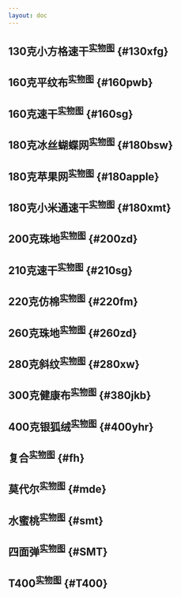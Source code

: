 ```yaml
---
layout: doc
---
```

<!-- <Swiper :imagePaths="imagePaths" :stringFClothingName='stringFClothingName[0]' /> -->

## 130克小方格速干<sup>[实物图](./physical-map.md#130xfg)</sup> {#130xfg}
<SwiperZoom :imagePaths="xfgDetails" :VideoPath="xfgVideoPath" FabricVideo=""/>

## 160克平纹布<sup>[实物图](./physical-map.md#160pwb)</sup> {#160pwb}
<SwiperZoom :imagePaths="pwbDetails" :VideoPath="pwbVideoPath" FabricVideo="160克平纹布视频"/>

## 160克速干<sup>[实物图](./physical-map.md#160sg)</sup> {#160sg}
<SwiperZoom :imagePaths="suGanDetails" :VideoPath="suGanVideoPath" FabricVideo="160克速干视频"/>

## 180克冰丝蝴蝶网<sup>[实物图](./physical-map.md#180bsw)</sup> {#180bsw}
<SwiperZoom :imagePaths="hdwDetails" :VideoPath="hdwVideoPath" FabricVideo=""/>

## 180克苹果网<sup>[实物图](./physical-map.md#180apple)</sup> {#180apple}
<SwiperZoom :imagePaths="appleDetails" :VideoPath="appleVideoPath" FabricVideo=""/>

## 180克小米通速干<sup>[实物图](./physical-map.md#180xmt)</sup> {#180xmt}
<SwiperZoom :imagePaths="xmtDetails" :VideoPath="xmtVideoPath" FabricVideo="180克小米通速干视频"/>

## 200克珠地<sup>[实物图](./physical-map.md#200zd)</sup> {#200zd}
<SwiperZoom :imagePaths="zdDetails" :VideoPath="zdVideoPath" FabricVideo='200克珠地视频'/>

## 210克速干<sup>[实物图](./physical-map.md#210sg)</sup> {#210sg}
<SwiperZoom :imagePaths="SGDetails" :VideoPath="SGVideoPath" FabricVideo='210克速干视频'/>

## 220克仿棉<sup>[实物图](./physical-map.md#220fm)</sup> {#220fm}
<SwiperZoom :imagePaths="fmDetails" :VideoPath="fmVideoPath" FabricVideo='220克仿棉视频'/>

## 260克珠地<sup>[实物图](./physical-map.md#260zd)</sup> {#260zd}
<SwiperZoom :imagePaths="ZDDetails" :VideoPath="ZDVideoPath" FabricVideo='260克珠地视频'/>

## 280克斜纹<sup>[实物图](./physical-map.md#280xw)</sup> {#280xw}
<SwiperZoom :imagePaths="xwDetails" :VideoPath="xwVideoPath" FabricVideo='280克斜纹视频'/>

## 300克健康布<sup>[实物图](./physical-map.md#380jkb)</sup> {#380jkb}
<SwiperZoom :imagePaths="jkbDetails" :VideoPath="jkbVideoPath" FabricVideo='300克健康布视频'/>

## 400克银狐绒<sup>[实物图](./physical-map.md#400yhr)</sup> {#400yhr}
<SwiperZoom :imagePaths="yhrDetails" :VideoPath="yhrVideoPath" FabricVideo='400克银狐绒视频'/>

## 复合<sup>[实物图](./physical-map.md#fh)</sup> {#fh}
<SwiperZoom :imagePaths="fhDetails" :VideoPath="fhVideoPath" FabricVideo='复合视频'/>

## 莫代尔<sup>[实物图](./physical-map.md#mde)</sup> {#mde}
<SwiperZoom :imagePaths="mdeDetails" :VideoPath="mdeVideoPath" FabricVideo='莫代尔视频'/>

## 水蜜桃<sup>[实物图](./physical-map.md#smt)</sup> {#smt}
<SwiperZoom :imagePaths="smtDetails" :VideoPath="smtVideoPath" FabricVideo='水蜜桃视频'/>

## 四面弹<sup>[实物图](./physical-map.md#SMT)</sup> {#SMT}
<SwiperZoom :imagePaths="SmtDetails" :VideoPath="SmtVideoPath" FabricVideo=''/>

## T400<sup>[实物图](./physical-map.md#T400)</sup> {#T400}
<SwiperZoom :imagePaths="T400Details" :VideoPath="T400VideoPath" FabricVideo=''/>




<script setup>

//130克小方格速干
const xfgDetails = [
  '/else/实物图/fabricDetail/130克小方格速干/1.jpg',
  '/else/实物图/fabricDetail/130克小方格速干/2.jpg',
  '/else/实物图/fabricDetail/130克小方格速干/3.jpg',
  '/else/实物图/fabricDetail/130克小方格速干/4.jpg',
];
const xfgVideoPath= [
  '/else/实物图/fabricDetail/130克小方格速干/v.mp4',
]
//160克平纹布
const pwbDetails = [
  '/else/实物图/fabricDetail/160克平纹布/1.jpg',
  '/else/实物图/fabricDetail/160克平纹布/2.jpg',
  '/else/实物图/fabricDetail/160克平纹布/3.jpg',
];
const pwbVideoPath= [
  '/else/实物图/fabricDetail/160克平纹布/v.mp4',
]
//160速干
const suGanDetails = [
  '/else/实物图/fabricDetail/160克速干/1.jpg',
  '/else/实物图/fabricDetail/160克速干/2.jpg',
  '/else/实物图/fabricDetail/160克速干/3.jpg',
];
const suGanVideoPath= [
  '/else/实物图/fabricDetail/160克速干/v.mp4',
]
//180克冰丝蝴蝶网
const hdwDetails = [
  '/else/实物图/fabricDetail/180克冰丝蝴蝶网/1.jpg',
  '/else/实物图/fabricDetail/180克冰丝蝴蝶网/2.jpg',
  '/else/实物图/fabricDetail/180克冰丝蝴蝶网/3.jpg',
  '/else/实物图/fabricDetail/180克冰丝蝴蝶网/4.jpg',
  '/else/实物图/fabricDetail/180克冰丝蝴蝶网/5.jpg',
];
const hdwVideoPath= [
  '/else/实物图/fabricDetail/180克冰丝蝴蝶网/v.mp4',
]
//180克苹果网
const appleDetails = [
  '/else/实物图/fabricDetail/180克苹果网/1.jpg',
  '/else/实物图/fabricDetail/180克苹果网/2.jpg',
];
const appleVideoPath= [
  '/else/实物图/fabricDetail/180克苹果网/v.mp4',
]
//180克小米通速干
const xmtDetails = [
  '/else/实物图/fabricDetail/180克小米通速干/1.jpg',
  '/else/实物图/fabricDetail/180克小米通速干/2.jpg',
];
const xmtVideoPath= [
  '/else/实物图/fabricDetail/180克小米通速干/v.mp4',
]
//200克珠地
const zdDetails = [
  '/else/实物图/fabricDetail/200克珠地/1.jpg',
  '/else/实物图/fabricDetail/200克珠地/2.jpg',
  '/else/实物图/fabricDetail/200克珠地/3.jpg',
  '/else/实物图/fabricDetail/200克珠地/4.jpg',
  '/else/实物图/fabricDetail/200克珠地/5.jpg',
];
const zdVideoPath= [
  '/else/实物图/fabricDetail/200克珠地/v.mp4',
]
//210克速干
const SGDetails = [
  '/else/实物图/fabricDetail/210克速干/1.jpg',
  '/else/实物图/fabricDetail/210克速干/2.jpg',
];
const SGVideoPath= [
  '/else/实物图/fabricDetail/210克速干/v.mp4',
]
//220克仿棉
const fmDetails = [
  '/else/实物图/fabricDetail/220克仿棉/1.jpg',
  '/else/实物图/fabricDetail/220克仿棉/2.jpg',
  '/else/实物图/fabricDetail/220克仿棉/3.jpg',
  '/else/实物图/fabricDetail/220克仿棉/4.jpg',
  '/else/实物图/fabricDetail/220克仿棉/5.jpg',
];
const fmVideoPath= [
  '/else/实物图/fabricDetail/220克仿棉/v.mp4',
]
//260克珠地
const ZDDetails = [
  '/else/实物图/fabricDetail/260克珠地/1.jpg',
  '/else/实物图/fabricDetail/260克珠地/2.jpg',
  '/else/实物图/fabricDetail/260克珠地/3.jpg',
  '/else/实物图/fabricDetail/260克珠地/4.jpg',
];
const ZDVideoPath= [
  '/else/实物图/fabricDetail/260克珠地/v.mp4',
]
//280克斜纹
const xwDetails = [
  '/else/实物图/fabricDetail/280克斜纹/1.jpg',
  '/else/实物图/fabricDetail/280克斜纹/2.jpg',
];
const xwVideoPath= [
  '/else/实物图/fabricDetail/280克斜纹/v.mp4',
]
//300克健康布
const jkbDetails = [
  '/else/实物图/fabricDetail/300克健康布/1.jpg',
  '/else/实物图/fabricDetail/300克健康布/2.jpg',
];
const jkbVideoPath= [
  '/else/实物图/fabricDetail/300克健康布/v.mp4',
]
//400克银狐绒
const yhrDetails = [
  '/else/实物图/fabricDetail/400克银狐绒/1.jpg',
  '/else/实物图/fabricDetail/400克银狐绒/2.jpg',
  '/else/实物图/fabricDetail/400克银狐绒/3.jpg',
];
const yhrVideoPath= [
  '/else/实物图/fabricDetail/400克银狐绒/v.mp4',
]
//复合
const fhDetails = [
  '/else/实物图/fabricDetail/复合/1.jpg',
  '/else/实物图/fabricDetail/复合/2.jpg',
  '/else/实物图/fabricDetail/复合/3.jpg',
];
const fhVideoPath= [
  '/else/实物图/fabricDetail/复合/v.mp4',
]
//莫代尔
const mdeDetails = [
  '/else/实物图/fabricDetail/莫代尔/1.jpg',
  '/else/实物图/fabricDetail/莫代尔/2.jpg',
  '/else/实物图/fabricDetail/莫代尔/3.jpg',
];
const mdeVideoPath= [
  '/else/实物图/fabricDetail/莫代尔/v.mp4',
]
//水蜜桃
const smtDetails = [
  '/else/实物图/fabricDetail/水蜜桃/1.jpg',
  '/else/实物图/fabricDetail/水蜜桃/2.jpg',
  '/else/实物图/fabricDetail/水蜜桃/3.jpg',
];
const smtVideoPath= [
  '/else/实物图/fabricDetail/水蜜桃/v.mp4',
]
//四面弹
const SmtDetails = [
  '/else/实物图/fabricDetail/四面弹/1.jpg',
  '/else/实物图/fabricDetail/四面弹/2.jpg',
  '/else/实物图/fabricDetail/四面弹/3.jpg',
];
const SmtVideoPath= [
  '/else/实物图/fabricDetail/四面弹/v.mp4',
]
//T400
const T400Details = [
  '/else/实物图/fabricDetail/T400/1.jpg',
  '/else/实物图/fabricDetail/T400/2.jpg',
  '/else/实物图/fabricDetail/T400/3.jpg',
];
const T400VideoPath= [
  '/else/实物图/fabricDetail/T400/v.mp4',
]

</script>

